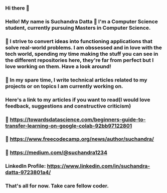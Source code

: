 ### Hi there 👋

<!--
**SuchandraDatta/SuchandraDatta** is a ✨ _special_ ✨ repository because its `README.md` (this file) appears on your GitHub profile.

Here are some ideas to get you started:

- 🔭 I’m currently working on ...
- 🌱 I’m currently learning ...
- 👯 I’m looking to collaborate on ...
- 🤔 I’m looking for help with ...
- 💬 Ask me about ...
- 📫 How to reach me: ...
- 😄 Pronouns: ...
- ⚡ Fun fact: ...
-->

### Hello! My name is Suchandra Datta :fallen_leaf: I'm a Computer Science student, currently pursuing Masters in Computer Science.
### :jack_o_lantern: I strive to convert ideas into functioning applications that solve real-world problems. I am obssessed and in love with the tech world, spending my time making the stuff you can see in the different repositories here, they're far from perfect but I love working on them. Have a look around!
### :jack_o_lantern: In my spare time, I write technical articles related to my projects or on topics I am currently working on. 

### Here's a link to my articles if you want to read(I would love feedback, suggestions and constructive criticism)
### :herb: https://towardsdatascience.com/beginners-guide-to-transfer-learning-on-google-colab-92bb97122801
### :herb: https://www.freecodecamp.org/news/author/suchandra/
### :herb: https://medium.com/@suchandra1234

### LinkedIn Profile: https://www.linkedin.com/in/suchandra-datta-9723801a4/
### That's all for now. Take care fellow coder.

